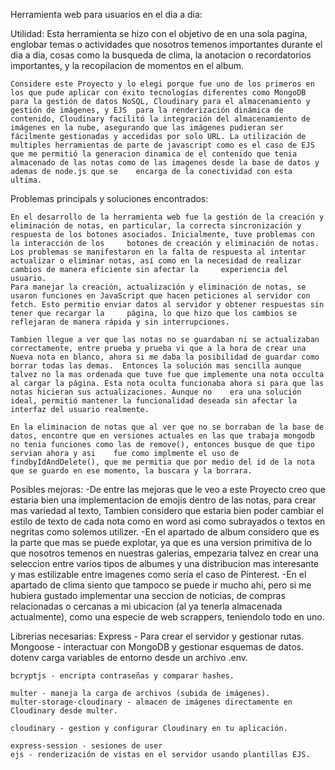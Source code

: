 Herramienta web para usuarios en el dia a dia:

Utilidad:
	Esta herramienta se hizo con el objetivo de en una sola pagina, englobar temas o actividades que nosotros temenos importantes durante el dia a dia, cosas como la busqueda de clima, la anotacion o recordatorios importantes, y la 	recopilacion de momentos en el album.

	Considere este Proyecto y lo elegi porque fue uno de los primeros en los que pude aplicar con éxito tecnologías diferentes como MongoDB para la gestión de datos NoSQL, Cloudinary para el almacenamiento y gestión de imágenes, y EJS 	para la renderización dinámica de contenido, Cloudinary facilitó la integración del almacenamiento de imágenes en la nube, asegurando que las imágenes pudieran ser fácilmente gestionadas y accedidas por solo URL. La utilización de 	multiples herramientas de parte de javascript como es el caso de EJS que me permitió la generacion dinamica de el contenido que tenia almacenado de las notas como de las imagenes desde la base de datos y ademas de node.js que se 	encarga de la conectividad con esta ultima.

Problemas principals y soluciones encontrados:

	En el desarrollo de la herramienta web fue la gestión de la creación y eliminación de notas, en particular, la correcta sincronización y respuesta de los botones asociados. Inicialmente, tuve problemas con la interacción de los 	botones de creación y eliminación de notas. Los problemas se manifestaron en la falta de respuesta al intentar actualizar o eliminar notas, así como en la necesidad de realizar cambios de manera eficiente sin afectar la 	experiencia del usuario.
	Para manejar la creación, actualización y eliminación de notas, se usaron funciones en JavaScript que hacen peticiones al servidor con fetch. Esto permitio enviar datos al servidor y obtener respuestas sin tener que recargar la 	página, lo que hizo que los cambios se reflejaran de manera rápida y sin interrupciones.

	Tambien llegue a ver que las notas no se guardaban ni se actualizaban correctamente, entre prueba y prueba vi que a la hora de crear una Nueva nota en blanco, ahora si me daba la posibilidad de guardar como borrar todas las demas. 	Entonces la solución mas sencilla aunque talvez no la mas ordenada que tuve fue que implemente una nota occulta al cargar la página. Esta nota oculta funcionaba ahora si para que las notas hicieran sus actualizaciones. Aunque no 	era una solución ideal, permitió mantener la funcionalidad deseada sin afectar la interfaz del usuario realmente.

	En la eliminacion de notas que al ver que no se borraban de la base de datos, encontre que en versiones actuales en las que trabaja mongodb no tenia funciones como las de remove(), entonces busque de que tipo servian ahora y asi 	fue como implmente el uso de findbyIdAndDelete(), que me permitia que por medio del id de la nota que se guardo en ese momento, la buscara y la borrara.
	



Posibles mejoras:
	-De entre las mejoras que le veo a este Proyecto creo que estaria bien una implementacion de emojis dentro de las notas, para crear mas variedad al texto, Tambien considero que estaria bien poder cambiar el estilo de texto de cada 	nota como en word asi como subrayados o textos en negritas como solemos utilizer.
	-En el apartado de album considero que es la parte que mas se puede explotar, ya que es una version primitiva de lo que nosotros temenos en nuestras galerias, empezaria talvez en crear una seleccion entre varios tipos de albumes y 	una distribucion mas interesante y mas estilizable entre imagenes como seria el caso de Pinterest.
	-En el apartado de clima siento que tampoco se puede ir mucho ahi, pero si me hubiera gustado implementar una seccion de noticias, de compras relacionadas o cercanas a mi ubicacion (al ya tenerla almacenada actualmente), como una 	especie de web scrappers, teniendolo todo en uno.



Librerias necesarias: 
	Express - Para crear el servidor y gestionar rutas.
	Mongoose - interactuar con MongoDB y gestionar esquemas de datos.
	dotenv carga variables de entorno desde un archivo .env.

	bcryptjs - encripta contraseñas y comparar hashes.

	multer - maneja la carga de archivos (subida de imágenes).
	multer-storage-cloudinary - almacen de imágenes directamente en Cloudinary desde multer.

	cloudinary - gestion y configurar Cloudinary en tu aplicación.

	express-session - sesiones de user
	ejs - renderización de vistas en el servidor usando plantillas EJS.

